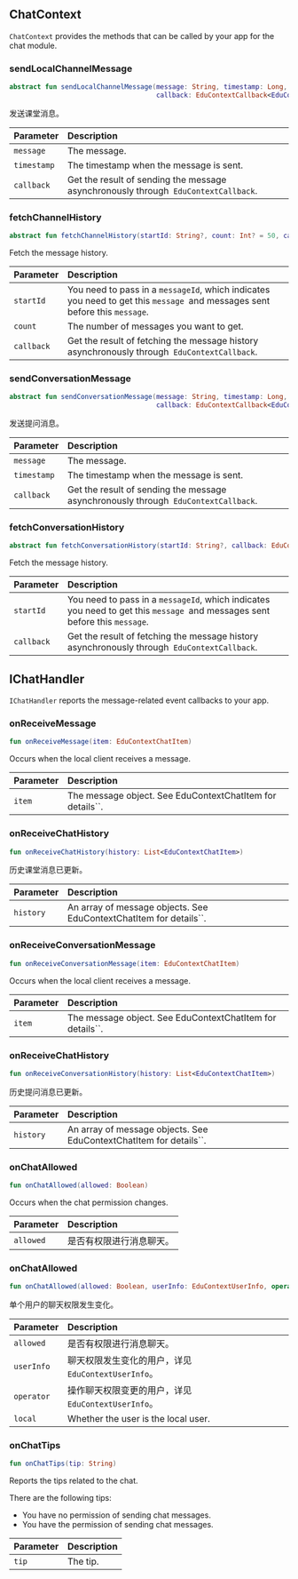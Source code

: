 ## ChatContext

`ChatContext` provides the methods that can be called by your app for the chat module.

### sendLocalChannelMessage

```kotlin
abstract fun sendLocalChannelMessage(message: String, timestamp: Long,
                                     callback: EduContextCallback<EduContextChatItemSendResult>): EduContextChatItem
```

发送课堂消息。

| Parameter | Description |
| :---------- | :------------------------------------------------ |
| `message` | The message. |
| `timestamp` | The timestamp when the message is sent. |
| `callback` | Get the result of sending the message asynchronously through` EduContextCallback`. |

### fetchChannelHistory

```kotlin
abstract fun fetchChannelHistory(startId: String?, count: Int? = 50, callback: EduContextCallback<List<EduContextChatItem>>)
```

Fetch the message history.

| Parameter | Description |
| :--------- | :-------------------------------------------- |
| `startId` | You need to pass in a `messageId`, which indicates you need to get this `message `and messages sent before this `message`. |
| `count` | The number of messages you want to get. |
| `callback` | Get the result of fetching the message history asynchronously through` EduContextCallback`. |

### sendConversationMessage

```kotlin
abstract fun sendConversationMessage(message: String, timestamp: Long,
                                     callback: EduContextCallback<EduContextChatItemSendResult>): EduContextChatItem
```

发送提问消息。

| Parameter | Description |
| :---------- | :------------------------------------------------ |
| `message` | The message. |
| `timestamp` | The timestamp when the message is sent. |
| `callback` | Get the result of sending the message asynchronously through` EduContextCallback`. |

### fetchConversationHistory

```kotlin
abstract fun fetchConversationHistory(startId: String?, callback: EduContextCallback<List<EduContextChatItem>>)
```

Fetch the message history.

| Parameter | Description |
| :--------- | :-------------------------------------------- |
| `startId` | You need to pass in a `messageId`, which indicates you need to get this `message `and messages sent before this `message`. |
| `callback` | Get the result of fetching the message history asynchronously through` EduContextCallback`. |

## IChatHandler

`IChatHandler` reports the message-related event callbacks to your app.

### onReceiveMessage

```kotlin
fun onReceiveMessage(item: EduContextChatItem)
```

Occurs when the local client receives a message.

| Parameter | Description |
| :----- | :---------------------------------------- |
| `item` | The message object. See EduContextChatItem for details``. |

### onReceiveChatHistory

```kotlin
fun onReceiveChatHistory(history: List<EduContextChatItem>)
```

历史课堂消息已更新。

| Parameter | Description |
| :-------- | :-------------------------------------------------------- |
| `history` | An array of message objects. See EduContextChatItem for details``. |

### onReceiveConversationMessage

```kotlin
fun onReceiveConversationMessage(item: EduContextChatItem)
```

Occurs when the local client receives a message.

| Parameter | Description |
| :----- | :---------------------------------------- |
| `item` | The message object. See EduContextChatItem for details``. |

### onReceiveChatHistory

```kotlin
fun onReceiveConversationHistory(history: List<EduContextChatItem>)
```

历史提问消息已更新。

| Parameter | Description |
| :-------- | :-------------------------------------------------------- |
| `history` | An array of message objects. See EduContextChatItem for details``. |

### onChatAllowed

```kotlin
fun onChatAllowed(allowed: Boolean)
```

Occurs when the chat permission changes.

| Parameter | Description |
| :-------- | :----------------------- |
| `allowed` | 是否有权限进行消息聊天。 |

### onChatAllowed

```kotlin
fun onChatAllowed(allowed: Boolean, userInfo: EduContextUserInfo, operator: EduContextUserInfo?, local: Boolean)
```

单个用户的聊天权限发生变化。

| Parameter | Description |
| :--------- | :-------------------------------------------------- |
| `allowed` | 是否有权限进行消息聊天。 |
| `userInfo` | 聊天权限发生变化的用户，详见 `EduContextUserInfo`。 |
| `operator` | 操作聊天权限变更的用户，详见 `EduContextUserInfo`。 |
| `local` | Whether the user is the local user. |

### onChatTips

```kotlin
fun onChatTips(tip: String)
```

Reports the tips related to the chat.

There are the following tips:

- You have no permission of sending chat messages.
- You have the permission of sending chat messages.

| Parameter | Description |
| :---- | :--------- |
| `tip` | The tip. |


